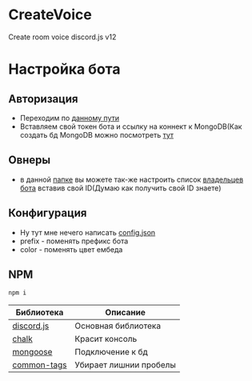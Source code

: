 # CreateVoice
Create room voice discord.js v12

# Настройка бота
## Авторизация
- Переходим по [данному пути](https://github.com/IRoscom/CreateVoice/blob/main/src/json/keys.json)
- Вставляем свой токен бота и ссылку на коннект к MongoDB(Как создать бд MongoDB можно посмотреть [тут](https://github.com/perssBest/MongoDB-bot)
## Овнеры
- в данной [папке](https://github.com/IRoscom/CreateVoice/blob/main/src/json) вы можете так-же настроить список [владельцев бота](https://github.com/IRoscom/CreateVoice/blob/main/src/json/owner.json) вставив свой ID(Думаю как получить свой ID знаете)
## Конфигурация
- Ну тут мне нечего написать [config.json](https://github.com/IRoscom/CreateVoice/blob/main/src/json/config.json)
- prefix - поменять префикс бота
- color - поменять цвет ембеда
## NPM
```sh
npm i
```
|Библиотека|Описание|
|------|------|
|[discord.js](https://www.npmjs.com/package/discord.js)|Основная библиотека|
|[chalk](https://www.npmjs.com/package/chalk)|Красит консоль|
|[mongoose](https://www.npmjs.com/package/mongoose)|Подключение к бд|
|[common-tags](https://www.npmjs.com/package/common-tags)|Убирает лишнии пробелы|
